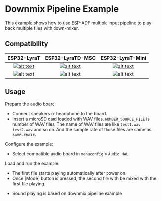 # Downmix Pipeline Example

This example shows how to use ESP-ADF multiple input pipeline to play back multiple files with down-mixer.

## Compatibility

| ESP32-LyraT | ESP32-LyraTD-MSC | ESP32-LyraT-Mini |
|:-----------:|:---------------:|:----------------:|
| [![alt text](../../../docs/_static/esp32-lyrat-v4.3-side-small.jpg "ESP32-LyraT")](https://docs.espressif.com/projects/esp-adf/en/latest/get-started/get-started-esp32-lyrat.html) | [![alt text](../../../docs/_static/esp32-lyratd-msc-v2.2-small.jpg "ESP32-LyraTD-MSC")](https://docs.espressif.com/projects/esp-adf/en/latest/get-started/get-started-esp32-lyratd-msc.html) | [![alt text](../../../docs/_static/esp32-lyrat-mini-v1.2-small.jpg "ESP32-LyraT-Mini")](https://docs.espressif.com/projects/esp-adf/en/latest/get-started/get-started-esp32-lyrat-mini.html) |
| ![alt text](../../../docs/_static/yes-button.png "Compatible") | ![alt text](../../../docs/_static/yes-button.png "Compatible") |![alt text](../../../docs/_static/yes-button.png "Compatible") |

## Usage

Prepare the audio board:

- Connect speakers or headphone to the board.
- Insert a microSD card loaded with WAV files. `NUMBER_SOURCE_FILE` is number of WAV files. The name of WAV files are like `test1.wav` `test2.wav` and so on. And the sample rate of those files are same as `SAMPLERATE`.

Configure the example:

- Select compatible audio board in `menuconfig` > `Audio HAL`.

Load and run the example:

- The first file starts playing automatically after power on.
- Once [Mode] button is pressed, the second file with be mixed with the first file playing.


* Sound playing is based on downmix pipeline example